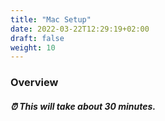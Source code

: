 ```yaml
---
title: "Mac Setup"
date: 2022-03-22T12:29:19+02:00
draft: false
weight: 10
---
```


### Overview

##### :alarm_clock: This will take about 30 minutes.